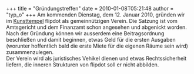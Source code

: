 +++
title = "Gründungstreffen"
date = 2010-01-08T05:21:48
author = "typ_o"
+++
Am kommenden Dienstag, dem 12. Januar 2010, gründen wir im
[Kunsttempel](http://flipdot.org/blog/index.php?/archives/47-Ab-jetzt-immer-Dienstags.html)
flipdot als gemeinnützigen Verein. Die Satzung ist vom Amtsgericht und
dem Finanzamt schon angesehen und abgenickt worden. Nach der Gründung
können wir ausserdem eine Beitragsordnung beschließen und damit
beginnen, etwas Geld für die ersten Ausgaben (worunter hoffentlich bald
die erste Miete für die eigenen Räume sein wird) zusammenzulegen.  
Der Verein wird als juristisches Vehikel dienen und etwas
Rechtssicherheit liefern, die inneren Strukturen von flipdot soll er
nicht abbilden.
